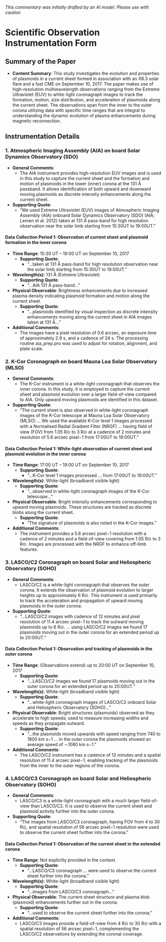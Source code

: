 _This commentary was initially drafted by an AI model. Please use with caution_

# Scientific Observation Instrumentation Form

## Summary of the Paper
- **Content Summary**: This study investigates the evolution and properties of plasmoids in a current sheet formed in association with an X8.3 solar flare and a fast CME on September 10, 2017. The paper makes use of high-resolution multiwavelength observations ranging from the Extreme Ultraviolet (EUV) to white-light coronagraph images to track the formation, motion, size distribution, and acceleration of plasmoids along the current sheet. The observations span from the inner to the outer corona utilizing data with specific time ranges that are integral to understanding the dynamic evolution of plasma enhancements during magnetic reconnection.

## Instrumentation Details

### 1. Atmospheric Imaging Assembly (AIA) on board Solar Dynamics Observatory (SDO)
- **General Comments**:
   - The AIA instrument provides high-resolution EUV images and is used in this study to capture the current sheet and the formation and motion of plasmoids in the lower (inner) corona at the 131 Å passband. It allows identification of both upward and downward moving plasmoids as discrete intensity enhancements along the current sheet.
- **Supporting Quote**: 
   - “We used Extreme Ultraviolet (EUV) images of Atmospheric Imaging Assembly (AIA) onboard Solar Dynamics Observatory (SDO) (AIA; Lemen et al. 2012) taken at 131 Å pass-band for high resolution observation near the solar limb starting from 15:30UT to 19:00UT.”
  
#### Data Collection Period 1: Observation of current sheet and plasmoid formation in the inner corona 
- **Time Range**: 15:30 UT – 19:00 UT on September 10, 2017
   - **Supporting Quote**: 
      - “...taken at 131 Å pass-band for high resolution observation near the solar limb starting from 15:30UT to 19:00UT.”
- **Wavelength(s)**: 131 Å (Extreme Ultraviolet)
   - **Supporting Quote**: 
      - “...AIA 131 Å pass-band...”
- **Physical Observable**: Brightness enhancements due to increased plasma density indicating plasmoid formation and motion along the current sheet.
   - **Supporting Quote**:
      - “...plasmoids identified by visual inspection as discrete intensity enhancements moving along the current sheet in AIA images taken at 131 Å...”
- **Additional Comments**: 
   - The images have a pixel resolution of 0.6 arcsec, an exposure time of approximately 2.9 s, and a cadence of 24 s. The processing routine aia_prep.pro was used to adjust for rotation, alignment, and plate scale.

### 2. K-Cor Coronagraph on board Mauna Loa Solar Observatory (MLSO)
- **General Comments**:
   - The K-Cor instrument is a white-light coronagraph that observes the inner corona. In this study, it is employed to capture the current sheet and plasmoid evolution over a larger field-of-view compared to AIA. Only upward moving plasmoids are identified in this dataset.
- **Supporting Quote**:
   - “The current sheet is also observed in white-light coronagraph images of the K-Cor telescope at Mauna Loa Solar Observatory (MLSO) ... We used the available K-Cor level 1 images processed with a Normalised Radial Gradient Filter (NRGF) ... having ﬁeld of view (FOV) from 1.05 R⊙ to 3 R⊙ at a cadence of 2 minutes and resolution of 5.6 arcsec pixel−1 from 17:00UT to 19:00UT.”

#### Data Collection Period 1: White-light observation of current sheet and plasmoid evolution in the inner corona
- **Time Range**: 17:00 UT – 19:00 UT on September 10, 2017
   - **Supporting Quote**:
      - “...K-Cor level 1 images processed ... from 17:00UT to 19:00UT.”
- **Wavelength(s)**: White-light (broadband visible light)
   - **Supporting Quote**:
      - “...observed in white-light coronagraph images of the K-Cor telescope...”
- **Physical Observable**: Bright intensity enhancements corresponding to upward moving plasmoids. These structures are tracked as discrete blobs along the current sheet.
   - **Supporting Quote**:
      - “The signature of plasmoids is also noted in the K-Cor images.”
- **Additional Comments**: 
   - The instrument provides a 5.6 arcsec pixel−1 resolution with a cadence of 2 minutes and a field-of-view covering from 1.05 R⊙ to 3 R⊙. Images are processed with the NRGF to enhance off-limb features.

### 3. LASCO/C2 Coronagraph on board Solar and Heliospheric Observatory (SOHO)
- **General Comments**:
   - LASCO/C2 is a white-light coronagraph that observes the outer corona. It extends the observation of plasmoid evolution to larger heights up to approximately 6 R⊙. This instrument is used primarily to track the acceleration and propagation of upward moving plasmoids in the outer corona.
- **Supporting Quote**:
   - “...LASCO/C2 images with cadence of 12 minutes and pixel resolution of 11.4 arcsec pixel−1 to track the outward moving plasmoids up to 6 R⊙. ... using LASCO/C2 images we found 17 plasmoids moving out in the outer corona for an extended period up to 20:00UT.”
  
#### Data Collection Period 1: Observation and tracking of plasmoids in the outer corona
- **Time Range**: (Observations extend) up to 20:00 UT on September 10, 2017
   - **Supporting Quote**:
      - “...LASCO/C2 images we found 17 plasmoids moving out in the outer corona for an extended period up to 20:00UT.”
- **Wavelength(s)**: White-light (broadband visible light)
   - **Supporting Quote**:
      - “...white-light coronagraph images of LASCO/C2 onboard Solar and Heliospheric Observatory (SOHO)...”
- **Physical Observable**: Bright structures (plasmoids) observed as they accelerate to high speeds; used to measure increasing widths and speeds as they propagate outward.
   - **Supporting Quote**:
      - “...the plasmoids moved upwards with speed ranging from 740 to 1800 km s−1 ... in the outer corona the plasmoids showed an average speed of ∼1080 km s−1.”
- **Additional Comments**:
   - The LASCO/C2 instrument has a cadence of 12 minutes and a spatial resolution of 11.4 arcsec pixel−1, enabling tracking of the plasmoids from the inner to the outer regions of the corona.

### 4. LASCO/C3 Coronagraph on board Solar and Heliospheric Observatory (SOHO)
- **General Comments**:
   - LASCO/C3 is a white-light coronagraph with a much larger field-of-view than LASCO/C2. It is used to observe the current sheet and plasmoid activity further into the outer corona.
- **Supporting Quote**:
   - “The images from LASCO/C3 coronagraph, having FOV from 4 to 30 R⊙, and spatial resolution of 56 arcsec pixel−1 resolution were used to observe the current sheet further into the corona.”
  
#### Data Collection Period 1: Observation of the current sheet in the extended corona 
- **Time Range**: Not explicitly provided in the context.
   - **Supporting Quote**:
      - “...LASCO/C3 coronagraph ... were used to observe the current sheet further into the corona.”
- **Wavelength(s)**: White-light (broadband visible light)
   - **Supporting Quote**:
      - “...images from LASCO/C3 coronagraph...”
- **Physical Observable**: The current sheet structure and plasma blob (plasmoid) enhancements further out in the corona.
   - **Supporting Quote**:
      - “...used to observe the current sheet further into the corona.”
- **Additional Comments**:
   - LASCO/C3 images provide a field-of-view from 4 R⊙ to 30 R⊙ with a spatial resolution of 56 arcsec pixel−1, complementing the LASCO/C2 observations by extending the coronal coverage.
